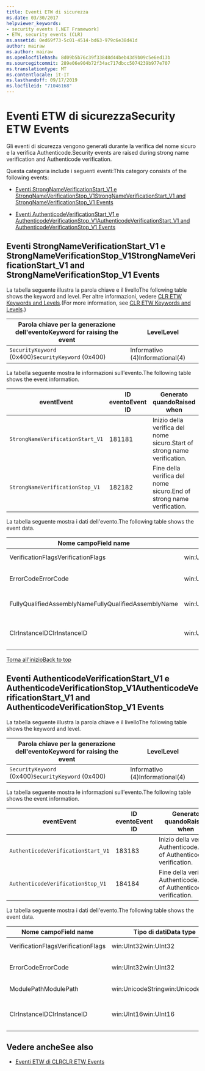 ```yaml
---
title: Eventi ETW di sicurezza
ms.date: 03/30/2017
helpviewer_keywords:
- security events [.NET Framework]
- ETW, security events (CLR)
ms.assetid: 0ed69f73-5c01-4514-bd63-979c6e38d41d
author: mairaw
ms.author: mairaw
ms.openlocfilehash: 8d09b5b76c39f33848d44beb43d9b09c5e6ed13b
ms.sourcegitcommit: 289e06e904b72f34ac717dbcc5074239b977e707
ms.translationtype: MT
ms.contentlocale: it-IT
ms.lasthandoff: 09/17/2019
ms.locfileid: "71046168"
---
```

# <a name="security-etw-events"></a><span data-ttu-id="b3dfc-102">Eventi ETW di sicurezza</span><span class="sxs-lookup"><span data-stu-id="b3dfc-102">Security ETW Events</span></span>
<a name="top"></a> <span data-ttu-id="b3dfc-103">Gli eventi di sicurezza vengono generati durante la verifica del nome sicuro e la verifica Authenticode.</span><span class="sxs-lookup"><span data-stu-id="b3dfc-103">Security events are raised during strong name verification and Authenticode verification.</span></span>  
  
 <span data-ttu-id="b3dfc-104">Questa categoria include i seguenti eventi:</span><span class="sxs-lookup"><span data-stu-id="b3dfc-104">This category consists of the following events:</span></span>  
  
- [<span data-ttu-id="b3dfc-105">Eventi StrongNameVerificationStart_V1 e StrongNameVerificationStop_V1</span><span class="sxs-lookup"><span data-stu-id="b3dfc-105">StrongNameVerificationStart_V1 and StrongNameVerificationStop_V1 Events</span></span>](#strongnameverificationstart_v1_and_strongnameverificationstop_v1_events)  
  
- [<span data-ttu-id="b3dfc-106">Eventi AuthenticodeVerificationStart_V1 e AuthenticodeVerificationStop_V1</span><span class="sxs-lookup"><span data-stu-id="b3dfc-106">AuthenticodeVerificationStart_V1 and AuthenticodeVerificationStop_V1 Events</span></span>](#authenticodeverificationstart_v1_and_authenticodeverificationstop_v1_events)  
  
<a name="strongnameverificationstart_v1_and_strongnameverificationstop_v1_events"></a>   
## <a name="strongnameverificationstart_v1-and-strongnameverificationstop_v1-events"></a><span data-ttu-id="b3dfc-107">Eventi StrongNameVerificationStart_V1 e StrongNameVerificationStop_V1</span><span class="sxs-lookup"><span data-stu-id="b3dfc-107">StrongNameVerificationStart_V1 and StrongNameVerificationStop_V1 Events</span></span>  
 <span data-ttu-id="b3dfc-108">La tabella seguente illustra la parola chiave e il livello</span><span class="sxs-lookup"><span data-stu-id="b3dfc-108">The following table shows the keyword and level.</span></span> <span data-ttu-id="b3dfc-109">Per altre informazioni, vedere [CLR ETW Keywords and Levels](clr-etw-keywords-and-levels.md).</span><span class="sxs-lookup"><span data-stu-id="b3dfc-109">(For more information, see [CLR ETW Keywords and Levels](clr-etw-keywords-and-levels.md).)</span></span>  
  
|<span data-ttu-id="b3dfc-110">Parola chiave per la generazione dell'evento</span><span class="sxs-lookup"><span data-stu-id="b3dfc-110">Keyword for raising the event</span></span>|<span data-ttu-id="b3dfc-111">Level</span><span class="sxs-lookup"><span data-stu-id="b3dfc-111">Level</span></span>|  
|-----------------------------------|-----------|  
|<span data-ttu-id="b3dfc-112">`SecurityKeyword` (0x400)</span><span class="sxs-lookup"><span data-stu-id="b3dfc-112">`SecurityKeyword` (0x400)</span></span>|<span data-ttu-id="b3dfc-113">Informativo (4)</span><span class="sxs-lookup"><span data-stu-id="b3dfc-113">Informational(4)</span></span>|  
  
 <span data-ttu-id="b3dfc-114">La tabella seguente mostra le informazioni sull'evento.</span><span class="sxs-lookup"><span data-stu-id="b3dfc-114">The following table shows the event information.</span></span>  
  
|<span data-ttu-id="b3dfc-115">event</span><span class="sxs-lookup"><span data-stu-id="b3dfc-115">Event</span></span>|<span data-ttu-id="b3dfc-116">ID evento</span><span class="sxs-lookup"><span data-stu-id="b3dfc-116">Event ID</span></span>|<span data-ttu-id="b3dfc-117">Generato quando</span><span class="sxs-lookup"><span data-stu-id="b3dfc-117">Raised when</span></span>|  
|-----------|--------------|-----------------|  
|`StrongNameVerificationStart_V1`|<span data-ttu-id="b3dfc-118">181</span><span class="sxs-lookup"><span data-stu-id="b3dfc-118">181</span></span>|<span data-ttu-id="b3dfc-119">Inizio della verifica del nome sicuro.</span><span class="sxs-lookup"><span data-stu-id="b3dfc-119">Start of strong name verification.</span></span>|  
|`StrongNameVerificationStop_V1`|<span data-ttu-id="b3dfc-120">182</span><span class="sxs-lookup"><span data-stu-id="b3dfc-120">182</span></span>|<span data-ttu-id="b3dfc-121">Fine della verifica del nome sicuro.</span><span class="sxs-lookup"><span data-stu-id="b3dfc-121">End of strong name verification.</span></span>|  
  
 <span data-ttu-id="b3dfc-122">La tabella seguente mostra i dati dell'evento.</span><span class="sxs-lookup"><span data-stu-id="b3dfc-122">The following table shows the event data.</span></span>  
  
|<span data-ttu-id="b3dfc-123">Nome campo</span><span class="sxs-lookup"><span data-stu-id="b3dfc-123">Field name</span></span>|<span data-ttu-id="b3dfc-124">Tipo di dati</span><span class="sxs-lookup"><span data-stu-id="b3dfc-124">Data type</span></span>|<span data-ttu-id="b3dfc-125">DESCRIZIONE</span><span class="sxs-lookup"><span data-stu-id="b3dfc-125">Description</span></span>|  
|----------------|---------------|-----------------|  
|<span data-ttu-id="b3dfc-126">VerificationFlags</span><span class="sxs-lookup"><span data-stu-id="b3dfc-126">VerificationFlags</span></span>|<span data-ttu-id="b3dfc-127">win:UInt32</span><span class="sxs-lookup"><span data-stu-id="b3dfc-127">win:UInt32</span></span>|<span data-ttu-id="b3dfc-128">Flag di verifica.</span><span class="sxs-lookup"><span data-stu-id="b3dfc-128">The verification flags.</span></span>|  
|<span data-ttu-id="b3dfc-129">ErrorCode</span><span class="sxs-lookup"><span data-stu-id="b3dfc-129">ErrorCode</span></span>|<span data-ttu-id="b3dfc-130">win:UInt32</span><span class="sxs-lookup"><span data-stu-id="b3dfc-130">win:UInt32</span></span>|<span data-ttu-id="b3dfc-131">Codice errore HResult.</span><span class="sxs-lookup"><span data-stu-id="b3dfc-131">The HResult error code.</span></span>|  
|<span data-ttu-id="b3dfc-132">FullyQualifiedAssemblyName</span><span class="sxs-lookup"><span data-stu-id="b3dfc-132">FullyQualifiedAssemblyName</span></span>|<span data-ttu-id="b3dfc-133">win:UnicodeString</span><span class="sxs-lookup"><span data-stu-id="b3dfc-133">win:UnicodeString</span></span>|<span data-ttu-id="b3dfc-134">Nome completo dell'assembly.</span><span class="sxs-lookup"><span data-stu-id="b3dfc-134">The fully qualified assembly name.</span></span>|  
|<span data-ttu-id="b3dfc-135">ClrInstanceID</span><span class="sxs-lookup"><span data-stu-id="b3dfc-135">ClrInstanceID</span></span>|<span data-ttu-id="b3dfc-136">win:UInt16</span><span class="sxs-lookup"><span data-stu-id="b3dfc-136">win:UInt16</span></span>|<span data-ttu-id="b3dfc-137">ID univoco per l'istanza di CLR o CoreCLR.</span><span class="sxs-lookup"><span data-stu-id="b3dfc-137">Unique ID for the instance of CLR or CoreCLR.</span></span>|  
  
 [<span data-ttu-id="b3dfc-138">Torna all'inizio</span><span class="sxs-lookup"><span data-stu-id="b3dfc-138">Back to top</span></span>](#top)  
  
<a name="authenticodeverificationstart_v1_and_authenticodeverificationstop_v1_events"></a>   
## <a name="authenticodeverificationstart_v1-and-authenticodeverificationstop_v1-events"></a><span data-ttu-id="b3dfc-139">Eventi AuthenticodeVerificationStart_V1 e AuthenticodeVerificationStop_V1</span><span class="sxs-lookup"><span data-stu-id="b3dfc-139">AuthenticodeVerificationStart_V1 and AuthenticodeVerificationStop_V1 Events</span></span>  
 <span data-ttu-id="b3dfc-140">La tabella seguente illustra la parola chiave e il livello</span><span class="sxs-lookup"><span data-stu-id="b3dfc-140">The following table shows the keyword and level.</span></span>  
  
|<span data-ttu-id="b3dfc-141">Parola chiave per la generazione dell'evento</span><span class="sxs-lookup"><span data-stu-id="b3dfc-141">Keyword for raising the event</span></span>|<span data-ttu-id="b3dfc-142">Level</span><span class="sxs-lookup"><span data-stu-id="b3dfc-142">Level</span></span>|  
|-----------------------------------|-----------|  
|<span data-ttu-id="b3dfc-143">`SecurityKeyword` (0x400)</span><span class="sxs-lookup"><span data-stu-id="b3dfc-143">`SecurityKeyword` (0x400)</span></span>|<span data-ttu-id="b3dfc-144">Informativo (4)</span><span class="sxs-lookup"><span data-stu-id="b3dfc-144">Informational(4)</span></span>|  
  
 <span data-ttu-id="b3dfc-145">La tabella seguente mostra le informazioni sull'evento.</span><span class="sxs-lookup"><span data-stu-id="b3dfc-145">The following table shows the event information.</span></span>  
  
|<span data-ttu-id="b3dfc-146">event</span><span class="sxs-lookup"><span data-stu-id="b3dfc-146">Event</span></span>|<span data-ttu-id="b3dfc-147">ID evento</span><span class="sxs-lookup"><span data-stu-id="b3dfc-147">Event ID</span></span>|<span data-ttu-id="b3dfc-148">Generato quando</span><span class="sxs-lookup"><span data-stu-id="b3dfc-148">Raised when</span></span>|  
|-----------|--------------|-----------------|  
|`AuthenticodeVerificationStart_V1`|<span data-ttu-id="b3dfc-149">183</span><span class="sxs-lookup"><span data-stu-id="b3dfc-149">183</span></span>|<span data-ttu-id="b3dfc-150">Inizio della verifica Authenticode.</span><span class="sxs-lookup"><span data-stu-id="b3dfc-150">Start of Authenticode verification.</span></span>|  
|`AuthenticodeVerificationStop_V1`|<span data-ttu-id="b3dfc-151">184</span><span class="sxs-lookup"><span data-stu-id="b3dfc-151">184</span></span>|<span data-ttu-id="b3dfc-152">Fine della verifica Authenticode.</span><span class="sxs-lookup"><span data-stu-id="b3dfc-152">End of Authenticode verification.</span></span>|  
  
 <span data-ttu-id="b3dfc-153">La tabella seguente mostra i dati dell'evento.</span><span class="sxs-lookup"><span data-stu-id="b3dfc-153">The following table shows the event data.</span></span>  
  
|<span data-ttu-id="b3dfc-154">Nome campo</span><span class="sxs-lookup"><span data-stu-id="b3dfc-154">Field name</span></span>|<span data-ttu-id="b3dfc-155">Tipo di dati</span><span class="sxs-lookup"><span data-stu-id="b3dfc-155">Data type</span></span>|<span data-ttu-id="b3dfc-156">DESCRIZIONE</span><span class="sxs-lookup"><span data-stu-id="b3dfc-156">Description</span></span>|  
|----------------|---------------|-----------------|  
|<span data-ttu-id="b3dfc-157">VerificationFlags</span><span class="sxs-lookup"><span data-stu-id="b3dfc-157">VerificationFlags</span></span>|<span data-ttu-id="b3dfc-158">win:UInt32</span><span class="sxs-lookup"><span data-stu-id="b3dfc-158">win:UInt32</span></span>|<span data-ttu-id="b3dfc-159">Flag di verifica.</span><span class="sxs-lookup"><span data-stu-id="b3dfc-159">The verification flags.</span></span>|  
|<span data-ttu-id="b3dfc-160">ErrorCode</span><span class="sxs-lookup"><span data-stu-id="b3dfc-160">ErrorCode</span></span>|<span data-ttu-id="b3dfc-161">win:UInt32</span><span class="sxs-lookup"><span data-stu-id="b3dfc-161">win:UInt32</span></span>|<span data-ttu-id="b3dfc-162">Codice errore HResult.</span><span class="sxs-lookup"><span data-stu-id="b3dfc-162">The HResult error code.</span></span>|  
|<span data-ttu-id="b3dfc-163">ModulePath</span><span class="sxs-lookup"><span data-stu-id="b3dfc-163">ModulePath</span></span>|<span data-ttu-id="b3dfc-164">win:UnicodeString</span><span class="sxs-lookup"><span data-stu-id="b3dfc-164">win:UnicodeString</span></span>|<span data-ttu-id="b3dfc-165">Percorso del modulo.</span><span class="sxs-lookup"><span data-stu-id="b3dfc-165">The module path.</span></span>|  
|<span data-ttu-id="b3dfc-166">ClrInstanceID</span><span class="sxs-lookup"><span data-stu-id="b3dfc-166">ClrInstanceID</span></span>|<span data-ttu-id="b3dfc-167">win:UInt16</span><span class="sxs-lookup"><span data-stu-id="b3dfc-167">win:UInt16</span></span>|<span data-ttu-id="b3dfc-168">ID univoco per l'istanza di CLR o CoreCLR.</span><span class="sxs-lookup"><span data-stu-id="b3dfc-168">Unique ID for the instance of CLR or CoreCLR.</span></span>|  
  
## <a name="see-also"></a><span data-ttu-id="b3dfc-169">Vedere anche</span><span class="sxs-lookup"><span data-stu-id="b3dfc-169">See also</span></span>

- [<span data-ttu-id="b3dfc-170">Eventi ETW di CLR</span><span class="sxs-lookup"><span data-stu-id="b3dfc-170">CLR ETW Events</span></span>](clr-etw-events.md)
